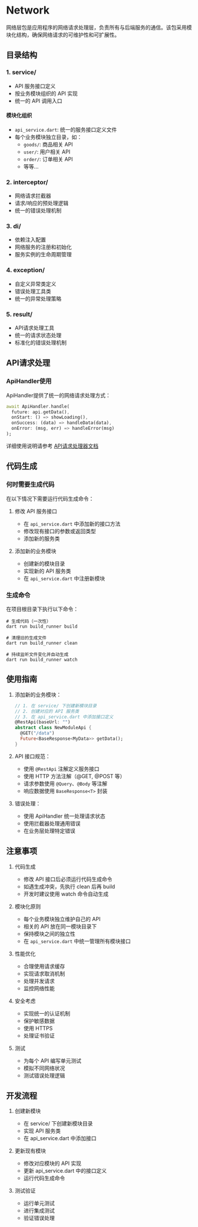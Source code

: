 # Network

网络层包是应用程序的网络请求处理层，负责所有与后端服务的通信。该包采用模块化结构，确保网络请求的可维护性和可扩展性。

## 目录结构

### 1. service/
- API 服务接口定义
- 按业务模块组织的 API 实现
- 统一的 API 调用入口

#### 模块化组织
- `api_service.dart`: 统一的服务接口定义文件
- 每个业务模块独立目录，如：
  - `goods/`: 商品相关 API
  - `user/`: 用户相关 API
  - `order/`: 订单相关 API
  - 等等...

### 2. interceptor/
- 网络请求拦截器
- 请求/响应的预处理逻辑
- 统一的错误处理机制

### 3. di/
- 依赖注入配置
- 网络服务的注册和初始化
- 服务实例的生命周期管理

### 4. exception/
- 自定义异常类定义
- 错误处理工具类
- 统一的异常处理策略

### 5. result/
- API请求处理工具
- 统一的请求状态处理
- 标准化的错误处理机制

## API请求处理

### ApiHandler使用

ApiHandler提供了统一的网络请求处理方式：

```dart
await ApiHandler.handle(
  future: api.getData(),
  onStart: () => showLoading(),
  onSuccess: (data) => handleData(data),
  onError: (msg, err) => handleError(msg)
);
```

详细使用说明请参考 [API请求处理器文档](result/README.md)

## 代码生成

### 何时需要生成代码

在以下情况下需要运行代码生成命令：

1. 修改 API 服务接口
   - 在 `api_service.dart` 中添加新的接口方法
   - 修改现有接口的参数或返回类型
   - 添加新的服务类

2. 添加新的业务模块
   - 创建新的模块目录
   - 实现新的 API 服务类
   - 在 `api_service.dart` 中注册新模块

### 生成命令

在项目根目录下执行以下命令：

```shell
# 生成代码（一次性）
dart run build_runner build
```

```shell
# 清理旧的生成文件
dart run build_runner clean
```

```shell
# 持续监听文件变化并自动生成
dart run build_runner watch
```

## 使用指南

1. 添加新的业务模块：
   ```dart
   // 1. 在 service/ 下创建新模块目录
   // 2. 创建对应的 API 服务类
   // 3. 在 api_service.dart 中添加接口定义
   @RestApi(baseUrl: "")
   abstract class NewModuleApi {
     @GET("/data")
     Future<BaseResponse<MyData>> getData();
   }
   ```

2. API 接口规范：
   - 使用 `@RestApi` 注解定义服务接口
   - 使用 HTTP 方法注解（@GET, @POST 等）
   - 请求参数使用 `@Query`、`@Body` 等注解
   - 响应数据使用 `BaseResponse<T>` 封装

3. 错误处理：
   - 使用 ApiHandler 统一处理请求状态
   - 使用拦截器处理通用错误
   - 在业务层处理特定错误

## 注意事项

1. 代码生成
   - 修改 API 接口后必须运行代码生成命令
   - 如遇生成冲突，先执行 clean 后再 build
   - 开发时建议使用 watch 命令自动生成

2. 模块化原则
   - 每个业务模块独立维护自己的 API
   - 相关的 API 放在同一模块目录下
   - 保持模块之间的独立性
   - 在 `api_service.dart` 中统一管理所有模块接口

3. 性能优化
   - 合理使用请求缓存
   - 实现请求取消机制
   - 处理并发请求
   - 监控网络性能

4. 安全考虑
   - 实现统一的认证机制
   - 保护敏感数据
   - 使用 HTTPS
   - 处理证书验证

5. 测试
   - 为每个 API 编写单元测试
   - 模拟不同网络状况
   - 测试错误处理逻辑

## 开发流程

1. 创建新模块
   - 在 service/ 下创建新模块目录
   - 实现 API 服务类
   - 在 api_service.dart 中添加接口

2. 更新现有模块
   - 修改对应模块的 API 实现
   - 更新 api_service.dart 中的接口定义
   - 运行代码生成命令

3. 测试验证
   - 运行单元测试
   - 进行集成测试
   - 验证错误处理 